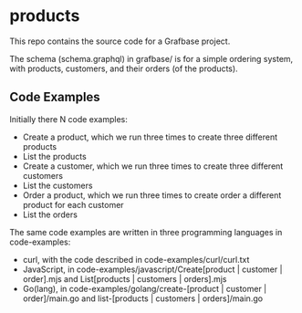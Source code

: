 # products
This repo contains the source code for a Grafbase project.

The schema (schema.graphql) in grafbase/
is for a simple ordering system,
with products, customers, and their orders (of the products).

## Code Examples

Initially there N code examples:

* Create a product, which we run three times to create three different products
* List the products
* Create a customer, which we run three times to create three different customers
* List the customers
* Order a product, which we run three times to create order a different product for each customer
* List the orders

The same code examples are written in three programming languages in code-examples:

* curl, with the code described in code-examples/curl/curl.txt
* JavaScript, in code-examples/javascript/Create[product | customer | order].mjs and List[products | customers | orders].mjs
* Go(lang), in code-examples/golang/create-[product | customer | order]/main.go and list-[products | customers | orders]/main.go
